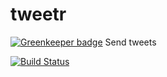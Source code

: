 # tweetr

[![Greenkeeper badge](https://badges.greenkeeper.io/mauricedb/tweetr.svg)](https://greenkeeper.io/)
Send tweets

[![Build Status](https://travis-ci.org/mauricedb/tweetr.svg?branch=master)](https://travis-ci.org/mauricedb/tweetr)
